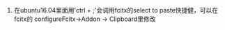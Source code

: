 1) 在ubuntu16.04里面用'ctrl + ;'会调用fcitx的select to paste快捷健，可以在fcitx的 configureFcitx->Addon -> Clipboard里修改